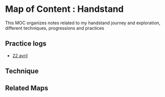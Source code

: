# Map of Content : Handstand
This MOC organizes notes related to my handstand journey and exploration, different techniques, progressions and practices


## Practice logs
- [22 avril]((../notes/inbox/20250422091554-HS-notes.md))

## Technique

## Related Maps